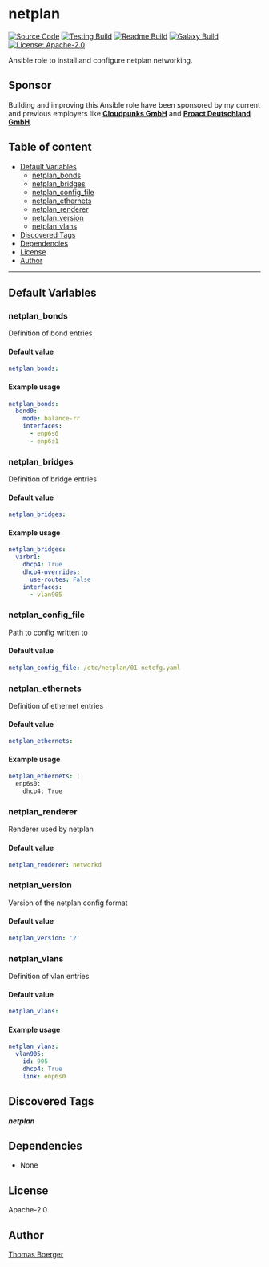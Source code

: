 # netplan

[![Source Code](https://img.shields.io/badge/github-source%20code-blue?logo=github&logoColor=white)](https://github.com/rolehippie/netplan) [![Testing Build](https://github.com/rolehippie/netplan/workflows/testing/badge.svg)](https://github.com/rolehippie/netplan/actions?query=workflow%3Atesting) [![Readme Build](https://github.com/rolehippie/netplan/workflows/readme/badge.svg)](https://github.com/rolehippie/netplan/actions?query=workflow%3Areadme) [![Galaxy Build](https://github.com/rolehippie/netplan/workflows/galaxy/badge.svg)](https://github.com/rolehippie/netplan/actions?query=workflow%3Agalaxy) [![License: Apache-2.0](https://img.shields.io/github/license/rolehippie/netplan)](https://github.com/rolehippie/netplan/blob/master/LICENSE)

Ansible role to install and configure netplan networking.

## Sponsor

Building and improving this Ansible role have been sponsored by my current and previous employers like **[Cloudpunks GmbH](https://cloudpunks.de)** and **[Proact Deutschland GmbH](https://www.proact.eu)**.

## Table of content

- [Default Variables](#default-variables)
  - [netplan_bonds](#netplan_bonds)
  - [netplan_bridges](#netplan_bridges)
  - [netplan_config_file](#netplan_config_file)
  - [netplan_ethernets](#netplan_ethernets)
  - [netplan_renderer](#netplan_renderer)
  - [netplan_version](#netplan_version)
  - [netplan_vlans](#netplan_vlans)
- [Discovered Tags](#discovered-tags)
- [Dependencies](#dependencies)
- [License](#license)
- [Author](#author)

---

## Default Variables

### netplan_bonds

Definition of bond entries

#### Default value

```YAML
netplan_bonds:
```

#### Example usage

```YAML
netplan_bonds:
  bond0:
    mode: balance-rr
    interfaces:
      - enp6s0
      - enp6s1
```

### netplan_bridges

Definition of bridge entries

#### Default value

```YAML
netplan_bridges:
```

#### Example usage

```YAML
netplan_bridges:
  virbr1:
    dhcp4: True
    dhcp4-overrides:
      use-routes: False
    interfaces:
      - vlan905
```

### netplan_config_file

Path to config written to

#### Default value

```YAML
netplan_config_file: /etc/netplan/01-netcfg.yaml
```

### netplan_ethernets

Definition of ethernet entries

#### Default value

```YAML
netplan_ethernets:
```

#### Example usage

```YAML
netplan_ethernets: |
  enp6s0:
    dhcp4: True
```

### netplan_renderer

Renderer used by netplan

#### Default value

```YAML
netplan_renderer: networkd
```

### netplan_version

Version of the netplan config format

#### Default value

```YAML
netplan_version: '2'
```

### netplan_vlans

Definition of vlan entries

#### Default value

```YAML
netplan_vlans:
```

#### Example usage

```YAML
netplan_vlans:
  vlan905:
    id: 905
    dhcp4: True
    link: enp6s0
```

## Discovered Tags

**_netplan_**


## Dependencies

- None

## License

Apache-2.0

## Author

[Thomas Boerger](https://github.com/tboerger)
